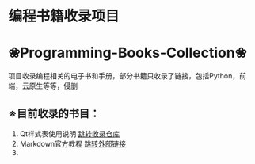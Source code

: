 # 编程书籍收录项目
# ❀Programming-Books-Collection❀
项目收录编程相关的电子书和手册，部分书籍只收录了链接，包括Python，前端，云原生等等，侵删

## ※目前收录的书目：
1. Qt样式表使用说明 [跳转收录仓库](https://github.com/CatDayDream/Programming-Books-Sharing/blob/master/Python/Qt%E6%A0%B7%E5%BC%8F%E8%A1%A8%E4%BD%BF%E7%94%A8%E8%AF%B4%E6%98%8E%E4%B9%A6.pdf)
2. Markdown官方教程 [跳转外部链接](https://markdown.com.cn/basic-syntax/)
3. 
